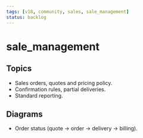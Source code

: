 ```yaml
---
tags: [v18, community, sales, sale_management]
status: backlog
---
```

# sale_management

## Topics
- Sales orders, quotes and pricing policy.
- Confirmation rules, partial deliveries.
- Standard reporting.

## Diagrams
- Order status (quote -> order -> delivery -> billing).







